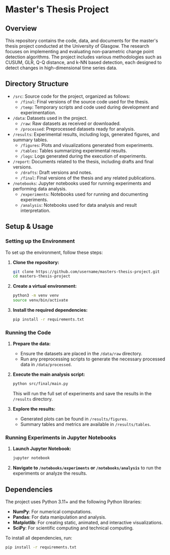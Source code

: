 # Master's Thesis Project

## Overview
This repository contains the code, data, and documents for the master's thesis project conducted at the University of Glasgow. The research focuses on implementing and evaluating non-parametric change point detection algorithms. The project includes various methodologies such as CUSUM, GLR, Q-Q distance, and k-NN based detection, each designed to detect changes in high-dimensional time series data.

## Directory Structure
- `/src`: Source code for the project, organized as follows:
  - `/final`: Final versions of the source code used for the thesis.
  - `/temp`: Temporary scripts and code used during development and experimentation.
- `/data`: Datasets used in the project.
  - `/raw`: Raw datasets as received or downloaded.
  - `/processed`: Preprocessed datasets ready for analysis.
- `/results`: Experimental results, including logs, generated figures, and summary tables.
  - `/figures`: Plots and visualizations generated from experiments.
  - `/tables`: Tables summarizing experimental results.
  - `/logs`: Logs generated during the execution of experiments.
- `/report`: Documents related to the thesis, including drafts and final versions.
  - `/drafts`: Draft versions and notes.
  - `/final`: Final versions of the thesis and any related publications.
- `/notebooks`: Jupyter notebooks used for running experiments and performing data analysis.
  - `/experiments`: Notebooks used for running and documenting experiments.
  - `/analysis`: Notebooks used for data analysis and result interpretation.

## Setup & Usage
### Setting up the Environment
To set up the environment, follow these steps:

1. **Clone the repository:**
    ```bash
    git clone https://github.com/username/masters-thesis-project.git
    cd masters-thesis-project
    ```

2. **Create a virtual environment:**
    ```bash
    python3 -m venv venv
    source venv/bin/activate
    ```

3. **Install the required dependencies:**
    ```bash
    pip install -r requirements.txt
    ```

### Running the Code
1. **Prepare the data:**
   - Ensure the datasets are placed in the `/data/raw` directory.
   - Run any preprocessing scripts to generate the necessary processed data in `/data/processed`.

2. **Execute the main analysis script:**
    ```bash
    python src/final/main.py
    ```
    This will run the full set of experiments and save the results in the `/results` directory.

3. **Explore the results:**
   - Generated plots can be found in `/results/figures`.
   - Summary tables and metrics are available in `/results/tables`.

### Running Experiments in Jupyter Notebooks
1. **Launch Jupyter Notebook:**
    ```bash
    jupyter notebook
    ```
2. **Navigate to `/notebooks/experiments` or `/notebooks/analysis`** to run the experiments or analyze the results.

## Dependencies
The project uses Python 3.11+ and the following Python libraries:

- **NumPy**: For numerical computations.
- **Pandas**: For data manipulation and analysis.
- **Matplotlib**: For creating static, animated, and interactive visualizations.
- **SciPy**: For scientific computing and technical computing.

To install all dependencies, run:
```bash
pip install -r requirements.txt
